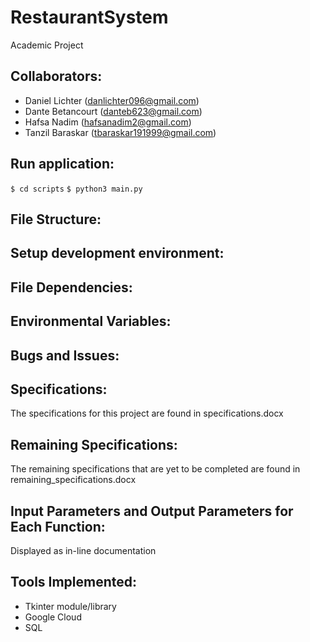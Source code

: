 # RestaurantSystem

Academic Project

## Collaborators: 
* Daniel Lichter (danlichter096@gmail.com) 
* Dante Betancourt (danteb623@gmail.com) 
* Hafsa Nadim (hafsanadim2@gmail.com) 
* Tanzil Baraskar (tbaraskar191999@gmail.com)

## Run application: 
`$ cd scripts`
`$ python3 main.py`

## File Structure: 

## Setup development environment:

## File Dependencies:

## Environmental Variables:

## Bugs and Issues:

## Specifications: 
The specifications for this project are found in specifications.docx

## Remaining Specifications:
The remaining specifications that are yet to be completed are found in remaining_specifications.docx

## Input Parameters and Output Parameters for Each Function:
Displayed as in-line documentation

## Tools Implemented:
* Tkinter module/library
* Google Cloud 
* SQL
